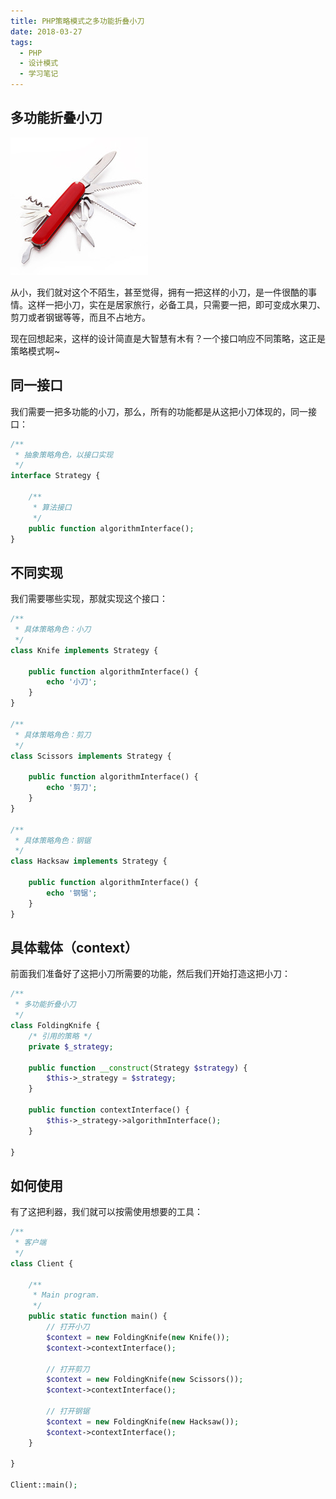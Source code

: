 ```yaml
---
title: PHP策略模式之多功能折叠小刀
date: 2018-03-27
tags: 
  - PHP 
  - 设计模式
  - 学习笔记
---
```


## 多功能折叠小刀

![](/images/xiaodao1.jpg)

从小，我们就对这个不陌生，甚至觉得，拥有一把这样的小刀，是一件很酷的事情。这样一把小刀，实在是居家旅行，必备工具，只需要一把，即可变成水果刀、剪刀或者钢锯等等，而且不占地方。

现在回想起来，这样的设计简直是大智慧有木有？一个接口响应不同策略，这正是策略模式啊~

## 同一接口

我们需要一把多功能的小刀，那么，所有的功能都是从这把小刀体现的，同一接口：

```php
/**
 * 抽象策略角色，以接口实现
 */
interface Strategy {

    /**
     * 算法接口
     */
    public function algorithmInterface();
}

```

## 不同实现

我们需要哪些实现，那就实现这个接口：

```php
/**
 * 具体策略角色：小刀
 */
class Knife implements Strategy {

    public function algorithmInterface() {
        echo '小刀';
    }
}

/**
 * 具体策略角色：剪刀
 */
class Scissors implements Strategy {

    public function algorithmInterface() {
        echo '剪刀';
    }
}

/**
 * 具体策略角色：钢锯
 */
class Hacksaw implements Strategy {

    public function algorithmInterface() {
        echo '钢锯';
    }
}
```

## 具体载体（context）

前面我们准备好了这把小刀所需要的功能，然后我们开始打造这把小刀：

```php
/**
 * 多功能折叠小刀
 */
class FoldingKnife {
    /* 引用的策略 */
    private $_strategy;

    public function __construct(Strategy $strategy) {
        $this->_strategy = $strategy;
    }

    public function contextInterface() {
        $this->_strategy->algorithmInterface();
    }

}
```

## 如何使用

有了这把利器，我们就可以按需使用想要的工具：

```php
/**
 * 客户端
 */
class Client {

    /**
     * Main program.
     */
    public static function main() {
        // 打开小刀
        $context = new FoldingKnife(new Knife());
        $context->contextInterface();

        // 打开剪刀
        $context = new FoldingKnife(new Scissors());
        $context->contextInterface();

        // 打开钢锯
        $context = new FoldingKnife(new Hacksaw());
        $context->contextInterface();
    }

}

Client::main();
```